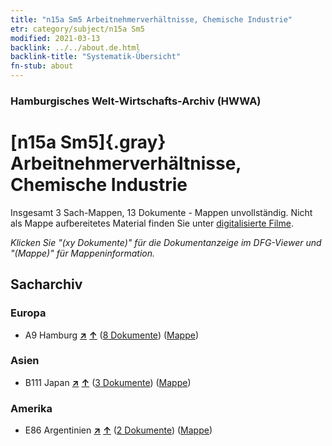 ```yaml
---
title: "n15a Sm5 Arbeitnehmerverhältnisse, Chemische Industrie"
etr: category/subject/n15a Sm5
modified: 2021-03-13
backlink: ../../about.de.html
backlink-title: "Systematik-Übersicht"
fn-stub: about
---
```


### Hamburgisches Welt-Wirtschafts-Archiv (HWWA)
# [n15a Sm5]{.gray}&#8201; Arbeitnehmerverhältnisse, Chemische Industrie&#160; 




Insgesamt 3 Sach-Mappen, 13 Dokumente - Mappen unvollständig.
Nicht als Mappe aufbereitetes Material finden Sie unter [digitalisierte Filme](/film/h1_sh).

_Klicken Sie "(xy Dokumente)" für die Dokumentanzeige im DFG-Viewer und "(Mappe)" für Mappeninformation._

## Sacharchiv




### Europa

- A9 Hamburg [**&nearr;**](../../../geo/i/140905/about.de.html "Hamburg (alle Mappen)") [**&uarr;**](../../../geo/about.de.html#A9 "Ländersystematik") (<a href="https://pm20.zbw.eu/dfgview/sh/140905,145210" title="über: Hamburg : Arbeitnehmerverhältnisse, Chemische Industrie" target="_blank">8 Dokumente</a>) ([Mappe](http://purl.org/pressemappe20/folder/sh/140905,145210))

### Asien

- B111 Japan [**&nearr;**](../../../geo/i/141272/about.de.html "Japan (alle Mappen)") [**&uarr;**](../../../geo/about.de.html#B111 "Ländersystematik") (<a href="https://pm20.zbw.eu/dfgview/sh/141272,145210" title="über: Japan : Arbeitnehmerverhältnisse, Chemische Industrie" target="_blank">3 Dokumente</a>) ([Mappe](http://purl.org/pressemappe20/folder/sh/141272,145210))

### Amerika

- E86 Argentinien [**&nearr;**](../../../geo/i/141692/about.de.html "Argentinien (alle Mappen)") [**&uarr;**](../../../geo/about.de.html#E86 "Ländersystematik") (<a href="https://pm20.zbw.eu/dfgview/sh/141692,145210" title="über: Argentinien : Arbeitnehmerverhältnisse, Chemische Industrie" target="_blank">2 Dokumente</a>) ([Mappe](http://purl.org/pressemappe20/folder/sh/141692,145210))


